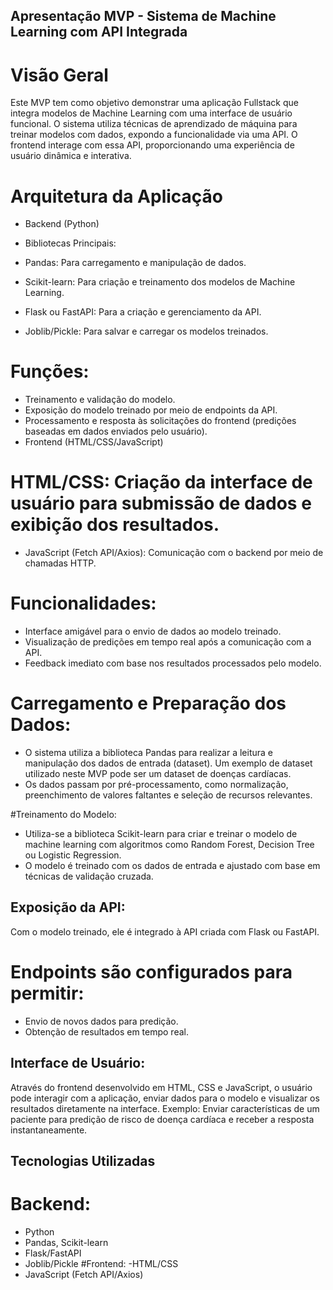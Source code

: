 ## Apresentação MVP - Sistema de Machine Learning com API Integrada

# Visão Geral
Este MVP tem como objetivo demonstrar uma aplicação Fullstack que integra modelos de Machine Learning com uma interface de usuário funcional. O sistema utiliza técnicas de aprendizado de máquina para treinar modelos com dados, expondo a funcionalidade via uma API. O frontend interage com essa API, proporcionando uma experiência de usuário dinâmica e interativa.

# Arquitetura da Aplicação
- Backend (Python)

 - Bibliotecas Principais:
 - Pandas: Para carregamento e manipulação de dados.
 - Scikit-learn: Para criação e treinamento dos modelos de Machine Learning.
 - Flask ou FastAPI: Para a criação e gerenciamento da API.
 - Joblib/Pickle: Para salvar e carregar os modelos treinados.

# Funções:
- Treinamento e validação do modelo.
- Exposição do modelo treinado por meio de endpoints da API.
- Processamento e resposta às solicitações do frontend (predições baseadas em dados enviados pelo usuário).
- Frontend (HTML/CSS/JavaScript)

# HTML/CSS: Criação da interface de usuário para submissão de dados e exibição dos resultados.
- JavaScript (Fetch API/Axios): Comunicação com o backend por meio de chamadas HTTP.

# Funcionalidades:
- Interface amigável para o envio de dados ao modelo treinado.
- Visualização de predições em tempo real após a comunicação com a API.
- Feedback imediato com base nos resultados processados pelo modelo.


# Carregamento e Preparação dos Dados:

- O sistema utiliza a biblioteca Pandas para realizar a leitura e manipulação dos dados de entrada (dataset). Um exemplo de dataset utilizado neste MVP pode ser um dataset de doenças cardíacas.
- Os dados passam por pré-processamento, como normalização, preenchimento de valores faltantes e seleção de recursos relevantes.

#Treinamento do Modelo:

- Utiliza-se a biblioteca Scikit-learn para criar e treinar o modelo de machine learning com algoritmos como Random Forest, Decision Tree ou Logistic Regression.
- O modelo é treinado com os dados de entrada e ajustado com base em técnicas de validação cruzada.

## Exposição da API:
Com o modelo treinado, ele é integrado à API criada com Flask ou FastAPI.

# Endpoints são configurados para permitir:
- Envio de novos dados para predição.
- Obtenção de resultados em tempo real.
  
## Interface de Usuário:
Através do frontend desenvolvido em HTML, CSS e JavaScript, o usuário pode interagir com a aplicação, enviar dados para o modelo e visualizar os resultados diretamente na interface.
Exemplo: Enviar características de um paciente para predição de risco de doença cardíaca e receber a resposta instantaneamente.

## Tecnologias Utilizadas
# Backend:
- Python
- Pandas, Scikit-learn
- Flask/FastAPI
- Joblib/Pickle
#Frontend:
-HTML/CSS
- JavaScript (Fetch API/Axios)

